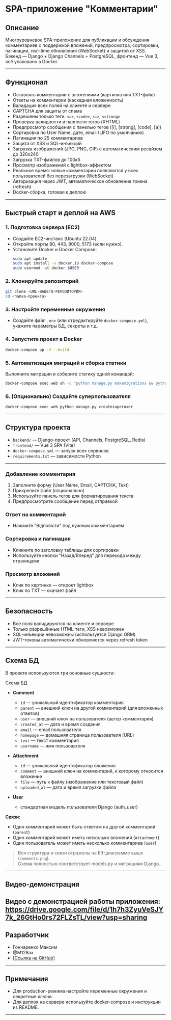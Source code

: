 # SPA-приложение "Комментарии"

## Описание

Многоуровневое SPA-приложение для публикации и обсуждения комментариев с поддержкой вложений, предпросмотра, сортировки, пагинации, real-time обновления (WebSocket) и защитой от XSS.  
Бэкенд — Django + Django Channels + PostgreSQL, фронтенд — Vue 3, всё упаковано в Docker.

---

## Функционал

- Оставлять комментарии с вложениями (картинка или TXT-файл)
- Ответы на комментарии (каскадная вложенность)
- Валидация всех полей на клиенте и сервере
- CAPTCHA для защиты от спама
- Разрешены только теги: `<a>`, `<code>`, `<i>`, `<strong>`
- Проверка валидности и парности тегов (XHTML)
- Предпросмотр сообщения с панелью тегов ([i], [strong], [code], [a])
- Сортировка по User Name, дате, email (LIFO по умолчанию)
- Пагинация по 25 комментариев
- Защита от XSS и SQL-инъекций
- Загрузка изображений (JPG, PNG, GIF) с автоматическим ресайзом до 320x240
- Загрузка TXT-файлов до 100кб
- Просмотр изображений с lightbox-эффектом
- Реальное время: новые комментарии появляются у всех пользователей без перезагрузки (WebSocket)
- Авторизация через JWT, автоматическое обновление токена (refresh)
- Docker-сборка, готовая к деплою

---

## Быстрый старт и деплой на AWS

### 1. Подготовка сервера (EC2)

- Создайте EC2-инстанс (Ubuntu 22.04).
- Откройте порты 80, 443, 8000, 5173 (если нужно).
- Установите Docker и Docker Compose:
  ```sh
  sudo apt update
  sudo apt install -y docker.io docker-compose
  sudo usermod -aG docker $USER
  ```

### 2. Клонируйте репозиторий

```sh
git clone <URL-ВАШЕГО-РЕПОЗИТОРИЯ>
cd <папка-проекта>
```

### 3. Настройте переменные окружения

- Создайте файл `.env` (или отредактируйте `docker-compose.yml`), укажите параметры БД, секреты и т.д.

### 4. Запустите проект в Docker

```sh
docker-compose up -d --build
```

### 5. Автоматизация миграций и сборка статики

Выполните миграции и соберите статику одной командой:

```sh
docker-compose exec web sh -c "python manage.py makemigrations && python manage.py migrate && python manage.py collectstatic --noinput"
```

### 6. (Опционально) Создайте суперпользователя

```sh
docker-compose exec web python manage.py createsuperuser
```

---

## Структура проекта


- `backend/` — Django-проект (API, Channels, PostgreSQL, Redis)
- `frontend/` — Vue 3 SPA (Vite)
- `docker-compose.yml` — запуск всех сервисов
- `requirements.txt` — зависимости Python

---

### Добавление комментария

1. Заполните форму (User Name, Email, CAPTCHA, Text)
2. Прикрепите файл (опционально)
3. Используйте панель тегов для форматирования текста
4. Предпросмотрите сообщение перед отправкой

### Ответ на комментарий

- Нажмите "Відповісти" под нужным комментарием

### Сортировка и пагинация

- Кликните по заголовку таблицы для сортировки
- Используйте кнопки "Назад/Вперед" для перехода между страницами

### Просмотр вложений

- Клик по картинке — откроет lightbox
- Клик по TXT — скачает файл

---

## Безопасность

- Все поля валидируются на клиенте и сервере
- Только разрешённые HTML-теги, XSS невозможен
- SQL-инъекции невозможны (используется Django ORM)
- JWT-токены автоматически обновляются через refresh token

---

## Схема БД

В проекте используются три основные сущности:

Схема БД

- **Comment**
  - `id` — уникальный идентификатор комментария
  - `parent` — внешний ключ на другой комментарий (для вложенных ответов)
  - `user` — внешний ключ на пользователя (автор комментария)
  - `created_at` — дата и время создания
  - `email` — email пользователя
  - `homepage` — домашняя страница пользователя (URL)
  - `text` — текст комментария
  - `username` — имя пользователя

- **Attachment**
  - `id` — уникальный идентификатор вложения
  - `comment` — внешний ключ на комментарий, к которому относится вложение
  - `file` — путь к файлу (изображение или текстовый файл)
  - `uploaded_at` — дата и время загрузки файла

- **User**
  - стандартная модель пользователя Django (auth_user)

**Связи:**
- Один комментарий может быть ответом на другой комментарий (`parent`)
- Один комментарий может иметь несколько вложений (`Attachment`)
- Один пользователь может иметь несколько комментариев (`user`)

> Вся структура и связи отражены на ER-диаграмме выше (`comments.png`).  
> Схема полностью соответствует models.py и миграциям Django..

---

## Видео-демонстрация

Видео с демонстрацией работы приложения:  
https://drive.google.com/file/d/1h7h3ZyuVeSJY7k_26GtHo0rs72FLZsTL/view?usp=sharing
---

## Разработчик

- Гончаренко Максим
- @M128ax
- [\[Ссылка на GitHub\]](https://github.com/MaximHoncharenko/Dzen-TT)

---


## Примечания

- Для production-режима настройте переменные окружения и секретные ключи.
- Для деплоя на сервере используйте docker-compose и инструкции из README.

---

